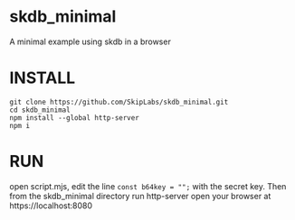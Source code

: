 # skdb_minimal
A minimal example using skdb in a browser

# INSTALL
```
git clone https://github.com/SkipLabs/skdb_minimal.git
cd skdb_minimal
npm install --global http-server
npm i
```

# RUN

open script.mjs, edit the line ```const b64key = "";``` with the secret key.
Then from the skdb_minimal directory run http-server
open your browser at https://localhost:8080
